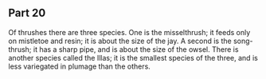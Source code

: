## Part 20

Of thrushes there are three species.
One is the misselthrush; it feeds only on mistletoe and resin; it is about the size of the jay.
A second is the song-thrush; it has a sharp pipe, and is about the size of the owsel.
There is another species called the Illas; it is the smallest species of the three, and is less variegated in plumage than the others.

